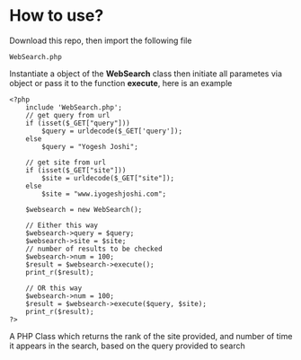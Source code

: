 How to use?
===============
Download this repo, then import the following file 
```
WebSearch.php
```
Instantiate a object of the **WebSearch** class then initiate all parametes via object or pass it to the function **execute**, here is an example
```
<?php
	include 'WebSearch.php';
	// get query from url
	if (isset($_GET["query"]))
		$query = urldecode($_GET['query']);
	else
		$query = "Yogesh Joshi";
		
	// get site from url
	if (isset($_GET["site"]))
		$site = urldecode($_GET["site"]);
	else
		$site = "www.iyogeshjoshi.com";

	$websearch = new WebSearch();
  
	// Either this way
	$websearch->query = $query;
	$websearch->site = $site;
	// number of results to be checked
	$websearch->num = 100;
	$result = $websearch->execute();
	print_r($result);
	
	// OR this way
	$websearch->num = 100;
	$result = $websearch->execute($query, $site);
	print_r($result);
?>
```

A PHP Class which returns the rank of the site provided, and number of time it appears in the search, based on the query provided to search
